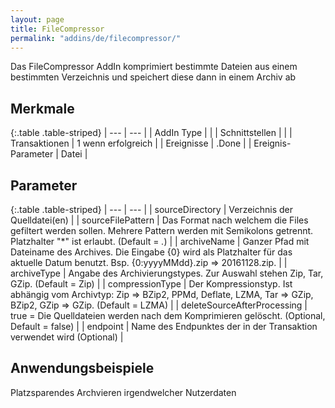 ```yaml
---
layout: page
title: FileCompressor
permalink: "addins/de/filecompressor/"
---
```


Das FileCompressor AddIn komprimiert bestimmte Dateien aus einem bestimmten Verzeichnis und speichert diese dann in einem Archiv ab

## Merkmale

{:.table .table-striped}
| --- | --- |
| AddIn Type |  |
| Schnittstellen |  |
| Transaktionen | 1 wenn erfolgreich |
| Ereignisse | <Instanz>.Done |
| Ereignis-Parameter | Datei |


## Parameter

{:.table .table-striped}
| --- | --- |
| sourceDirectory | Verzeichnis der Quelldatei(en) |
| sourceFilePattern | Das Format nach welchem die Files gefiltert werden sollen. Mehrere Pattern werden mit Semikolons getrennt. Platzhalter "*" ist erlaubt. (Default = *.*) |
| archiveName | Ganzer Pfad mit Dateiname des Archives. Die Eingabe {0} wird als Platzhalter für das aktuelle Datum benutzt. Bsp. {0:yyyyMMdd}.zip => 20161128.zip. |
| archiveType | Angabe des Archivierungstypes. Zur Auswahl stehen Zip, Tar, GZip. (Default = Zip) |
| compressionType | Der Kompressionstyp. Ist abhängig vom Archivtyp: Zip => BZip2, PPMd, Deflate, LZMA, Tar => GZip, BZip2, GZip => GZip. (Default = LZMA) |
| deleteSourceAfterProcessing | true = Die Quelldateien werden nach dem Komprimieren gelöscht. (Optional, Default = false) |
| endpoint | Name des Endpunktes der in der Transaktion verwendet wird (Optional) |

## Anwendungsbeispiele

Platzsparendes Archvieren irgendwelcher Nutzerdaten
